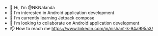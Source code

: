 - 👋 Hi, I’m @NKNalanda
- 👀 I’m interested in Android application development
- 🌱 I’m currently learning Jetpack compose
- 💞️ I’m looking to collaborate on Android application development
- 📫 How to reach me https://www.linkedin.com/in/nishant-k-94a995a3/

<!---
NKNalanda/NKNalanda is a ✨ special ✨ repository because its `README.md` (this file) appears on your GitHub profile.
You can click the Preview link to take a look at your changes.
--->

